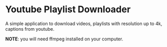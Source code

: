 # Youtube Playlist Downloader

A simple application to download videos, playlists with resolution up to 4k, captions from youtube. 

**NOTE**: you will need ffmpeg installed on your computer.
